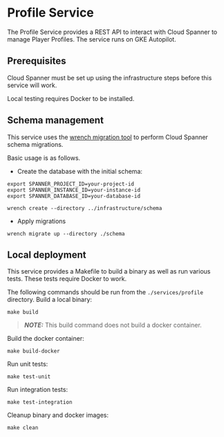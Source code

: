 # Profile Service

The Profile Service provides a REST API to interact with Cloud Spanner to manage Player Profiles. The service runs on GKE Autopilot.

## Prerequisites
Cloud Spanner must be set up using the infrastructure steps before this service will work.

Local testing requires Docker to be installed.

## Schema management

This service uses the [wrench migration tool](https://github.com/cloudspannerecosystem/wrench) to perform Cloud Spanner schema migrations.

Basic usage is as follows.

- Create the database with the initial schema:

```
export SPANNER_PROJECT_ID=your-project-id
export SPANNER_INSTANCE_ID=your-instance-id
export SPANNER_DATABASE_ID=your-database-id

wrench create --directory ../infrastructure/schema
```

- Apply migrations

```
wrench migrate up --directory ./schema
```

## Local deployment

This service provides a Makefile to build a binary as well as run various tests. These tests require Docker to work.

The following commands should be run from the `./services/profile` directory.
Build a local binary:

```
make build
```

> ***NOTE:*** This build command does not build a docker container.

Build the docker container:

```
make build-docker
```

Run unit tests:

```
make test-unit
```

Run integration tests:

```
make test-integration
```

Cleanup binary and docker images:

```
make clean
```
